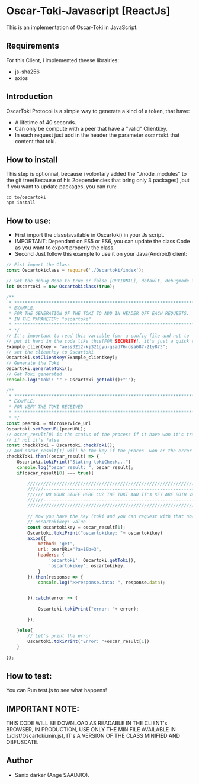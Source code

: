 # Oscar-Toki-Javascript [ReactJs]

This is an implementation of Oscar-Toki in JavaScript.


## Requirements

For this Client, i implemented theese librairies:
- js-sha256
- axios

## Introduction

OscarToki Protocol is a simple way to generate a kind of a token, that have:

- A lifetime of 40 seconds.
- Can only be compute with a peer that have a "valid" Clientkey.
- In each request just add in the header the parameter `oscartoki` that content that toki.

## How to install

This step is optionnal, because i volontary added the "./node_modules" to the git tree(Because of his 2dependencies that bring only 3 packages)
,but if you want to update packages, you can run:
```shell
cd to/oscartoki
npm install
```

## How to use:

- First import the class(available in Oscartoki) in your Js script.
- IMPORTANT: Dependant on ES5 or ES6, you can update the class Code as you want to export properly the class.
- Second Just follow this example to use it on your Java(Android) client:

```javascript
// Fist import the Class
const Oscartokiclass = require('./Oscartoki/index');

// Set the debug Mode to true or false [OPTIONAL], default, debugmode is false.
let Oscartoki = new Oscartokiclass(true);

/** 
 * *****************************************************************************
 * EXAMPLE:
 * FOR THE GENERATION OF THE TOKI TO ADD IN HEADER OFF EACH REQUESTS.
 * IN THE PARAMETER: "oscartoki"
 * *****************************************************************************
 * */
// It's important to read this variable fomr a config file and not to 
// put it hard in the code like this[FOR SECURITY], it's just a quick example 
Example_clientkey = "aess3212-kj321gyu-gsad76-dsa687-21y873";
// set the clientkey to Oscartoki
Oscartoki.setClientkey(Example_clientkey);
// Generate the Toki
Oscartoki.generateToki();
// Get Toki generated
console.log("Toki: '" + Oscartoki.getToki()+"'");

/** 
 * *****************************************************************************
 * EXAMPLE:
 * FOR VEFY THE TOKI RECEIVED 
 * *****************************************************************************
 * */
const peerURL = Microservice_Url
Oscartoki.setPeerURL(peerURL);
// oscar_result[0] is the status of the process if it have won it's true
// if not it's false
const checkkToki = Oscartoki.checkToki();
// And oscar_result[1] will be the key if the proces  won or the error message if the process failed
checkkToki.then((oscar_result) => {
    Oscartoki.tokiPrint("Stating tokiCheck...")
    console.log("oscar_result: ", oscar_result);
    if(oscar_result[0] === true){

        ///////////////////////////////////////////////////////////////////////
        //////--------------------------------------------------------------///
        ////// DO YOUR STUFF HERE CUZ THE TOKI AND IT's KEY ARE BOTH VALIDS  //
        //////--------------------------------------------------------------///
        ///////////////////////////////////////////////////////////////////////

        // Now you have the Key (toki and you can request with that now by adding it in headers)
        // oscartokikey: value
        const oscartokikey = oscar_result[1];
        Oscartoki.tokiPrint("oscartokikey: "+ oscartokikey)
        axios({
            method: 'get',
            url: peerURL+"?a=1&b=3", 
            headers: {
                'oscartoki': Oscartoki.getToki(),
                'oscartokikey': oscartokikey,
            }
        }).then(response => {
            console.log(">>response.data: ", response.data);


        }).catch(error => {

            Oscartoki.tokiPrint("error: "+ error);

        });

    }else{
        // Let's print the error
        Oscartoki.tokiPrint("Error: "+oscar_result[1])
    }

});
```

## How to test:

You can Run test.js to see what happens!

## IMPORTANT NOTE:

THIS CODE WILL BE DOWNLOAD AS READABLE IN THE CLIENT's BROWSER, 
IN PRODUCTION, USE ONLY THE MIN FILE AVAILABLE IN (./dist/Oscartoki.min.js), IT's A VERSION OF THE CLASS MINIFIED AND OBFUSCATE.

## Author

- Sanix darker (Ange SAADJIO).